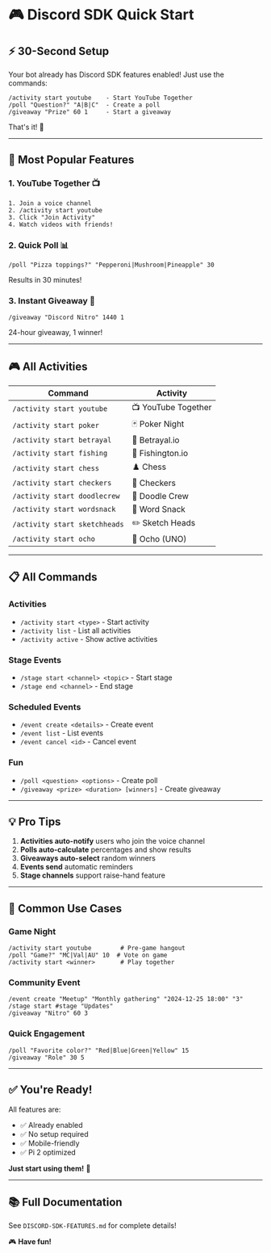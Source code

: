 # 🎮 Discord SDK Quick Start

## ⚡ 30-Second Setup

Your bot already has Discord SDK features enabled! Just use the commands:

```
/activity start youtube    - Start YouTube Together
/poll "Question?" "A|B|C"  - Create a poll
/giveaway "Prize" 60 1     - Start a giveaway
```

That's it! 🎉

---

## 🎯 Most Popular Features

### 1. YouTube Together 📺
```
1. Join a voice channel
2. /activity start youtube
3. Click "Join Activity"
4. Watch videos with friends!
```

### 2. Quick Poll 📊
```
/poll "Pizza toppings?" "Pepperoni|Mushroom|Pineapple" 30
```
Results in 30 minutes!

### 3. Instant Giveaway 🎉
```
/giveaway "Discord Nitro" 1440 1
```
24-hour giveaway, 1 winner!

---

## 🎮 All Activities

| Command | Activity |
|---------|----------|
| `/activity start youtube` | 📺 YouTube Together |
| `/activity start poker` | 🃏 Poker Night |
| `/activity start betrayal` | 🔪 Betrayal.io |
| `/activity start fishing` | 🎣 Fishington.io |
| `/activity start chess` | ♟️ Chess |
| `/activity start checkers` | 🎲 Checkers |
| `/activity start doodlecrew` | 🎨 Doodle Crew |
| `/activity start wordsnack` | 📝 Word Snack |
| `/activity start sketchheads` | ✏️ Sketch Heads |
| `/activity start ocho` | 🎴 Ocho (UNO) |

---

## 📋 All Commands

### Activities
- `/activity start <type>` - Start activity
- `/activity list` - List all activities
- `/activity active` - Show active activities

### Stage Events
- `/stage start <channel> <topic>` - Start stage
- `/stage end <channel>` - End stage

### Scheduled Events
- `/event create <details>` - Create event
- `/event list` - List events
- `/event cancel <id>` - Cancel event

### Fun
- `/poll <question> <options>` - Create poll
- `/giveaway <prize> <duration> [winners]` - Create giveaway

---

## 💡 Pro Tips

1. **Activities auto-notify** users who join the voice channel
2. **Polls auto-calculate** percentages and show results
3. **Giveaways auto-select** random winners
4. **Events send** automatic reminders
5. **Stage channels** support raise-hand feature

---

## 🎯 Common Use Cases

### Game Night
```
/activity start youtube        # Pre-game hangout
/poll "Game?" "MC|Val|AU" 10  # Vote on game
/activity start <winner>       # Play together
```

### Community Event
```
/event create "Meetup" "Monthly gathering" "2024-12-25 18:00" "3"
/stage start #stage "Updates"
/giveaway "Nitro" 60 3
```

### Quick Engagement
```
/poll "Favorite color?" "Red|Blue|Green|Yellow" 15
/giveaway "Role" 30 5
```

---

## ✅ You're Ready!

All features are:
- ✅ Already enabled
- ✅ No setup required
- ✅ Mobile-friendly
- ✅ Pi 2 optimized

**Just start using them!** 🚀

---

## 📚 Full Documentation

See `DISCORD-SDK-FEATURES.md` for complete details!

🎮 **Have fun!**
